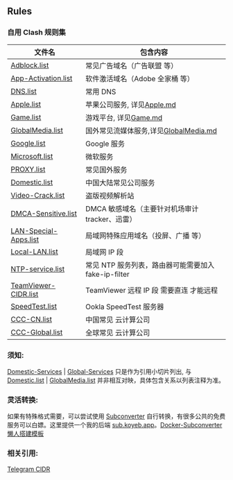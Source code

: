 ## Rules

### 自用 Clash 规则集

| 文件名                                                                                                 | 包含内容                                                                                                |
| ------------------------------------------------------------------------------------------------------ | ------------------------------------------------------------------------------------------------------- |
| [Adblock.list](https://github.com/LM-Firefly/Rules/blob/master/Adblock/Adblock.list)                   | 常见广告域名（广告联盟 等）                                                                             |
| [App-Activation.list](https://github.com/LM-Firefly/Rules/blob/master/Special/App-Activation.list)     | 软件激活域名（Adobe 全家桶 等）                                                                         |
| [DNS.list](https://github.com/LM-Firefly/Rules/blob/master/Special/DNS.list)                           | 常用 DNS                                                                                                |
| [Apple.list](https://github.com/LM-Firefly/Rules/blob/master/Apple.list)                               | 苹果公司服务, 详见[Apple.md](https://github.com/LM-Firefly/Rules/blob/master/Apple.md)                  |
| [Game.list](https://github.com/LM-Firefly/Rules/blob/master/Game.list)                                 | 游戏平台, 详见[Game.md](https://github.com/LM-Firefly/Rules/blob/master/Game.md)                        |
| [GlobalMedia.list](https://github.com/LM-Firefly/Rules/blob/master/GlobalMedia.list)                   | 国外常见流媒体服务,详见[GlobalMedia.md](https://github.com/LM-Firefly/Rules/blob/master/GlobalMedia.md) |
| [Google.list](https://github.com/LM-Firefly/Rules/blob/master/PROXY/Google.list)                       | Google 服务                                                                                             |
| [Microsoft.list](https://github.com/LM-Firefly/Rules/blob/master/Microsoft.list)                       | 微软服务                                                                                                |
| [PROXY.list](https://github.com/LM-Firefly/Rules/blob/master/PROXY.list)                               | 常见国外服务                                                                                            |
| [Domestic.list](https://github.com/LM-Firefly/Rules/blob/master/Domestic.list)                         | 中国大陆常见公司服务                                                                                    |
| [Video-Crack.list](https://github.com/LM-Firefly/Rules/blob/master/Special/Video-Crack.list)           | 盗版视频解析站                                                                                          |
| [DMCA-Sensitive.list](https://github.com/LM-Firefly/Rules/blob/master/Special/DMCA-Sensitive.list)     | DMCA 敏感域名（主要针对机场审计 tracker、迅雷）                                                         |
| [LAN-Special-Apps.list](https://github.com/LM-Firefly/Rules/blob/master/Special/LAN-Special-Apps.list) | 局域网特殊应用域名（投屏、广播 等）                                                                     |
| [Local-LAN.list](https://github.com/LM-Firefly/Rules/blob/master/Special/Local-LAN.list)               | 局域网 IP 段                                                                                            |
| [NTP-service.list](https://github.com/LM-Firefly/Rules/blob/master/Special/NTP-Service.list)           | 常见 NTP 服务列表，路由器可能需要加入 fake-ip-filter                                                    |
| [TeamViewer-CIDR.list](https://github.com/LM-Firefly/Rules/blob/master/Special/TeamViewer-CIDR.list)   | TeamViewer 远程 IP 段 需要直连 才能远程                                                                 |
| [SpeedTest.list](https://github.com/LM-Firefly/Rules/blob/master/SpeedTest.list)                       | Ookla SpeedTest 服务器                                                                                  |
| [CCC-CN.list](https://github.com/LM-Firefly/Rules/blob/master/CCC-CN.list)                             | 中国常见 云计算公司                                                                                     |
| [CCC-Global.list](https://github.com/LM-Firefly/Rules/blob/master/CCC-Global.list)                     | 全球常见 云计算公司                                                                                     |

### 须知:

[Domestic-Services](https://github.com/LM-Firefly/Rules/tree/master/Domestic-Services) | [Global-Services](https://github.com/LM-Firefly/Rules/tree/master/Global-Services) 只是作为引用小切片列出, 与 [Domestic.list](https://github.com/LM-Firefly/Rules/blob/master/Domestic.list) | [GlobalMedia.list](https://github.com/LM-Firefly/Rules/blob/master/GlobalMedia.list) 并非相互对映，具体包含关系以列表注释为准。

### 灵活转换:

如果有特殊格式需要，可以尝试使用 [Subconverter](https://github.com/tindy2013/subconverter/blob/master/README-cn.md#%E8%A7%84%E5%88%99%E8%BD%AC%E6%8D%A2) 自行转换，有很多公共的免费服务可以白嫖。这里提供一个我的后端 [sub.koyeb.app](https://sub.koyeb.app/)。[Docker-Subconverter 懒人搭建模板](https://github.com/LM-Firefly/Firefly-sub)

### 相关引用:

[Telegram CIDR](https://core.telegram.org/resources/cidr.txt)
